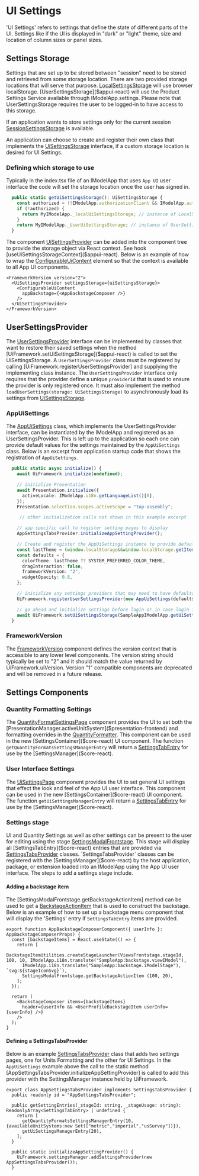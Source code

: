 # UI Settings

'UI Settings' refers to settings that define the state of different parts of the UI. Settings like if the UI is displayed in "dark" or "light" theme, size and location of column sizes or panel sizes.

## Settings Storage

Settings that are set up to be stored between "session" need to be stored and retrieved from some storage location. There are two provided storage locations that will serve that purpose. [LocalSettingsStorage]($core-react) will use browser localStorage. [UserSettingsStorage]($appui-react) will use the Product Settings Service available through IModelApp.settings. Please note that UserSettingsStorage requires the user to be logged-in to have access to this storage.

If an application wants to store settings only for the current session [SessionSettingsStorage]($core-react) is available.

An application can choose to create and register their own class that implements the [UiSettingsStorage]($Core-react) interface, if a custom storage location is desired for UI Settings.

### Defining which storage to use

Typically in the index.tsx file of an IModelApp that uses `App UI` user interface the code will set the storage location once the user has signed in.

```ts
  public static getUiSettingsStorage(): UiSettingsStorage {
    const authorized = !!IModelApp.authorizationClient && IModelApp.authorizationClient.isAuthorized;
    if (!authorized) {
      return MyIModelApp._localUiSettingsStorage; // instance of LocalSettingsStorage
    }
    return MyIModelApp._UserUiSettingsStorage; // instance of UserSettingsStorage
  }
```

The component [UiSettingsProvider]($appui-react) can be added into the component tree to provide the storage object via React context. See hook [useUiSettingsStorageContext]($appui-react). Below is an example of how to wrap the [ConfigurableUiContent]($appui-react) element so that the context is available to all App UI components.

```tsx
<FrameworkVersion version="2">
  <UiSettingsProvider settingsStorage={uiSettingsStorage}>
    <ConfigurableUiContent
      appBackstage={<AppBackstageComposer />}
    />
  </UiSettingsProvider>
</FrameworkVersion>
```

## UserSettingsProvider

The [UserSettingsProvider]($appui-react) interface can be implemented by classes that want to restore their saved settings when the method [UiFramework.setUiSettingsStorage]($appui-react) is called to set the UiSettingsStorage. A `UserSettingsProvider` class must be registered by calling [UiFramework.registerUserSettingsProvider] and supplying the implementing class instance. The `UserSettingsProvider` interface only requires that the provider define a unique `providerId` that is used to ensure the provider is only registered once. It must also implement the method `loadUserSettings(storage: UiSettingsStorage)` to asynchronously load its settings from [UiSettingsStorage]($core-react).

### AppUiSettings

The [AppUiSettings]($appui-react) class, which implements the UserSettingsProvider interface, can be instantiated by the IModelApp and registered as an UserSettingsProvider. This is left up to the application so each one can provide default values for the settings maintained by the `AppUiSettings` class. Below is an excerpt from application startup code that shows the registration of `AppUiSettings`.

```ts
  public static async initialize() {
    await UiFramework.initialize(undefined);

    // initialize Presentation
    await Presentation.initialize({
      activeLocale: IModelApp.i18n.getLanguageList()[0],
    });
    Presentation.selection.scopes.activeScope = "top-assembly";

     // other initialization calls not shown in this example excerpt

    // app specific call to register setting pages to display
    AppSettingsTabsProvider.initializeAppSettingProvider();

    // Create and register the AppUiSettings instance to provide default for ui settings in Redux store
    const lastTheme = (window.localStorage&&window.localStorage.getItem("uifw:defaultTheme"))??SYSTEM_PREFERRED_COLOR_THEME;
    const defaults = {
      colorTheme: lastTheme ?? SYSTEM_PREFERRED_COLOR_THEME,
      dragInteraction: false,
      frameworkVersion: "2",
      widgetOpacity: 0.8,
    };

    // initialize any settings providers that may need to have defaults set by iModelApp
    UiFramework.registerUserSettingsProvider(new AppUiSettings(defaults));

    // go ahead and initialize settings before login or in case login is by-passed
    await UiFramework.setUiSettingsStorage(SampleAppIModelApp.getUiSettingsStorage());
  }
```

### FrameworkVersion

The [FrameworkVersion]($appui-react) component defines the version context that is accessible to any lower level components. The version string should typically be set to "2" and it should match the value returned by UiFramework.uiVersion. Version "1" compatible components are deprecated and will be removed in a future release.

## Settings Components

### Quantity Formatting Settings

  The [QuantityFormatSettingsPage]($appui-react) component provides the UI to set both the [PresentationManager.activeUnitSystem]($presentation-frontend) and formatting overrides in the [QuantityFormatter]($frontend). This component can be used in the new [SettingsContainer]($core-react) UI component. The function `getQuantityFormatsSettingsManagerEntry` will return a [SettingsTabEntry]($core-react) for use by the [SettingsManager]($core-react).

### User Interface Settings

  The [UiSettingsPage]($appui-react) component provides the UI to set general UI settings that effect the look and feel of the App UI user interface. This component can be used in the new [SettingsContainer]($core-react) UI component. The function `getUiSettingsManagerEntry` will return a [SettingsTabEntry]($core-react) for use by the [SettingsManager]($core-react).

### Settings stage

UI and Quantity Settings as well as other settings can be present to the user for editing using the stage [SettingsModalFrontstage]($appui-react). This stage will display all [SettingsTabEntry]($core-react) entries that are provided via [SettingsTabsProvider]($core-react) classes. `SettingsTabsProvider` classes can be registered with the [SettingsManager]($core-react) by the host application, package, or extension loaded into an IModelApp using the App UI user interface. The steps to add a settings stage include.

#### Adding a backstage item

The [SettingsModalFrontstage.getBackstageActionItem] method can be used to get a [BackstageActionItem]($appui-abstract) that is used to construct the backstage. Below is an example of how to set up a backstage menu component that will display the 'Settings' entry if `SettingsTabEntry` items are provided.

```tsx
export function AppBackstageComposerComponent({ userInfo }: AppBackstageComposerProps) {
  const [backstageItems] = React.useState(() => {
    return [
      BackstageItemUtilities.createStageLauncher(ViewsFrontstage.stageId, 100, 10, IModelApp.i18n.translate("SampleApp:backstage.viewIModel"),
      IModelApp.i18n.translate("SampleApp:backstage.iModelStage"), `svg:${stageIconSvg}`),
      SettingsModalFrontstage.getBackstageActionItem (100, 20),
    ];
  });

  return (
    <BackstageComposer items={backstageItems}
      header={userInfo && <UserProfileBackstageItem userInfo={userInfo} />}
    />
  );
}
```

#### Defining a SettingsTabsProvider

Below is an example [SettingsTabsProvider]($core-react) class that adds two settings pages, one for Units Formatting and the other for UI Settings. In the `AppUiSettings` example above the call to the static method [AppSettingsTabsProvider.initializeAppSettingProvider] is called to add this provider with the SettingsManager instance held by UiFramework.

```tsx
export class AppSettingsTabsProvider implements SettingsTabsProvider {
  public readonly id = "AppSettingsTabsProvider";

  public getSettingEntries(_stageId: string, _stageUsage: string): ReadonlyArray<SettingsTabEntry> | undefined {
    return [
      getQuantityFormatsSettingsManagerEntry(10, {availableUnitSystems:new Set(["metric","imperial","usSurvey"])}),
      getUiSettingsManagerEntry(20),
    ];
  }

  public static initializeAppSettingProvider() {
    UiFramework.settingsManager.addSettingsProvider(new AppSettingsTabsProvider());
  }
```
